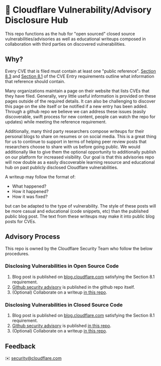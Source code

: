 # 📣 Cloudflare Vulnerability/Advisory Disclosure Hub

This repo functions as the hub for "open sourced" closed source vulnerabilities/advisories
as well as educational writeups composed in collaboration with third parties on
discovered vulnerabilities.

## Why?

Every CVE that is filed must contain at least one "public reference". [Section 8.3](https://cve.mitre.org/cve/cna/rules.html#section_8-3_cve_entry_reference_requirements)
and [Section 8.1](https://cve.mitre.org/cve/cna/rules.html#section_8-1_cve_entry_information_requirements)
of the CVE Entry requirements outline what information that reference should contain.

Many organizations maintain a page on their website that lists CVEs that they
have filed. Generally, very little useful information is provided on these pages
outside of the required details. It can also be challenging to discover this page
on the site itself or be notified if a new entry has been added. Through a github
repo we believe we can address these issues (easily discoverable, swift process
for new content, people can watch the repo for updates) while meeting the reference
requirement.

Additionally, many third party researchers compose writeups for their personal
blogs to share on resumes or on social media. This is a great thing for us to
continue to support in terms of helping peer review posts that researchers
choose to share with us before going public. We would additionally like to give
them the optional opportunity to additionally publish on our platform for increased
visibility. Our goal is that this advisories repo will now double as a easily
discoverable learning resource and educational hub on past publicly disclosed
Cloudflare vulnerabilities.

A writeup may follow the format of:

- What happened?
- How it happened?
- How it was fixed?

but can be adapted to the type of vulnerability. The style of these posts will
be more casual and educational (code snippets, etc) than the published public
blog post. The text from these writeups may make it into public blog posts for
CVEs.

## Advisory Process

This repo is owned by the Cloudflare Security Team who follow the below procedures.

### Disclosing Vulnerabilities in Open Source Code

1. Blog post is published on [blog.cloudflare.com](https://blog.cloudflare.com/)
   satisfying the Section 8.1 requirement.
1. [Github security advisory](https://docs.github.com/en/github/managing-security-vulnerabilities/about-github-security-advisories) is published in the github repo itself.
1. (Optional) Collaborate on a writeup [in this repo](https://github.com/cloudflare/advisories/tree/main/writeups).

### Disclosing Vulnerabilities in Closed Source Code

1. Blog post is published on [blog.cloudflare.com](https://blog.cloudflare.com/)
   satisfying the Section 8.1 requirement.
1. [Github security advisory](https://docs.github.com/en/github/managing-security-vulnerabilities/about-github-security-advisories) is published [in this repo](https://github.com/cloudflare/advisories/security/advisories).
1. (Optional) Collaborate on a writeup [in this repo](https://github.com/cloudflare/advisories/tree/main/writeups).

## Feedback

✉️ [security@cloudflare.com](mailto:security@cloudflare.com)
